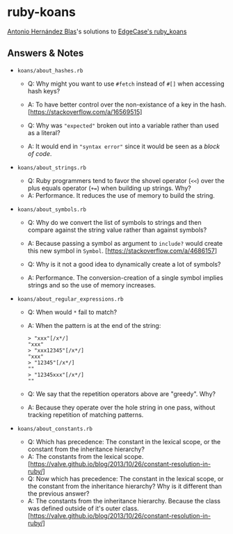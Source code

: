 # ruby-koans

[Antonio Hernández Blas](https://nihilipster.dev)'s solutions to
[EdgeCase's ruby_koans](https://github.com/edgecase/ruby_koans)

## Answers & Notes

- `koans/about_hashes.rb`

   - Q: Why might you want to use `#fetch` instead of `#[]` when accessing hash keys?
   - A: To have better control over the non-existance of a key in the hash.
        [https://stackoverflow.com/a/16569515]

   - Q: Why was `"expected"` broken out into a variable rather than used as a literal?
   - A: It would end in `"syntax error"` since it would be seen as a *block of code*.

- `koans/about_strings.rb`

   - Q: Ruby programmers tend to favor the shovel operator (`<<`) over the plus equals
        operator (`+=`) when building up strings.  Why?
   - A: Performance. It reduces the use of memory to build the string.

- `koans/about_symbols.rb`

   - Q: Why do we convert the list of symbols to strings and then compare against the
        string value rather than against symbols?
   - A: Because passing a symbol as argument to `include?` would create this new symbol
        in `Symbol`. [https://stackoverflow.com/a/4686157]

   - Q: Why is it not a good idea to dynamically create a lot of symbols?
   - A: Performance. The conversion-creation of a single symbol implies strings and
        so the use of memory increases.

- `koans/about_regular_expressions.rb`

   - Q: When would `*` fail to match?
   - A: When the pattern is at the end of the string:

         > "xxx"[/x*/]
         "xxx"
         > "xxx12345"[/x*/]
         "xxx"
         > "12345"[/x*/]
         ""
         > "12345xxx"[/x*/]
         ""

   - Q: We say that the repetition operators above are "greedy". Why?
   - A: Because they operate over the hole string in one pass, without tracking
        repetition of matching patterns.

- `koans/about_constants.rb`

   - Q: Which has precedence: The constant in the lexical scope, or the constant from
        the inheritance hierarchy?
   - A: The constants from the lexical scope.
        [https://valve.github.io/blog/2013/10/26/constant-resolution-in-ruby/]
   - Q: Now which has precedence: The constant in the lexical scope, or the constant
        from the inheritance hierarchy?  Why is it different than the previous answer?
   - A: The constants from the inheritance hierarchy. Because the class was defined
        outside of it's outer class.
        [https://valve.github.io/blog/2013/10/26/constant-resolution-in-ruby/]

